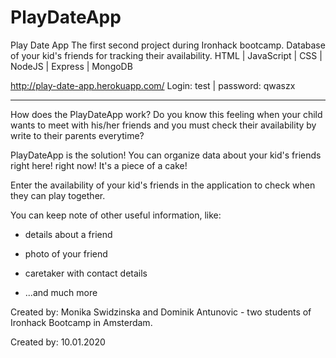 # PlayDateApp
Play Date App
The first second project during Ironhack bootcamp. 
Database of your kid's friends for tracking their availability. 
HTML | JavaScript | CSS | NodeJS | Express | MongoDB 

http://play-date-app.herokuapp.com/
Login: test | password: qwaszx 

----------------------------

How does the PlayDateApp work?
Do you know this feeling when your child wants to meet with his/her friends and you must check their availability by write to their parents everytime?

PlayDateApp is the solution!
You can organize data about your kid's friends right here! right now! It's a piece of a cake!

Enter the availability of your kid's friends in the application to check when they can play together.

You can keep note of other useful information, like:

* details about a friend

* photo of your friend

* caretaker with contact details

* ...and much more

Created by: Monika Swidzinska and Dominik Antunovic - two students of Ironhack Bootcamp in Amsterdam.

Created by: 10.01.2020

